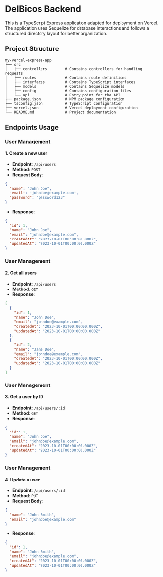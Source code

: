 # DelBicos Backend

This is a TypeScript Express application adapted for deployment on Vercel. The application uses Sequelize for database interactions and follows a structured directory layout for better organization.

## Project Structure

```
my-vercel-express-app
├── src
│   ├── controllers        # Contains controllers for handling requests
│   ├── routes             # Contains route definitions
│   ├── interfaces         # Contains TypeScript interfaces
│   ├── models             # Contains Sequelize models
│   ├── config             # Contains configuration files
│   └── api                # Entry point for the API
├── package.json           # NPM package configuration
├── tsconfig.json          # TypeScript configuration
├── vercel.json            # Vercel deployment configuration
└── README.md              # Project documentation
```

## Endpoints Usage

### User Management

#### 1. Create a new user

- **Endpoint**: `/api/users`
- **Method**: `POST`
- **Request Body**:

```json
{
  "name": "John Doe",
  "email": "johndoe@example.com",
  "password": "password123"
}
```

- **Response**:

```json
{
  "id": 1,
  "name": "John Doe",
  "email": "johndoe@example.com",
  "createdAt": "2023-10-01T00:00:00.000Z",
  "updatedAt": "2023-10-01T00:00:00.000Z"
}
```

### User Management

#### 2. Get all users

- **Endpoint**: `/api/users`
- **Method**: `GET`
- **Response**:

```json
[
  {
    "id": 1,
    "name": "John Doe",
    "email": "johndoe@example.com",
    "createdAt": "2023-10-01T00:00:00.000Z",
    "updatedAt": "2023-10-01T00:00:00.000Z"
  },
  {
    "id": 2,
    "name": "Jane Doe",
    "email": "johndoe@example.com",
    "createdAt": "2023-10-01T00:00:00.000Z",
    "updatedAt": "2023-10-01T00:00:00.000Z"
  }
]
```

### User Management

#### 3. Get a user by ID

- **Endpoint**: `/api/users/:id`
- **Method**: `GET`
- **Response**:

```json
{
  "id": 1,
  "name": "John Doe",
  "email": "johndoe@example.com",
  "createdAt": "2023-10-01T00:00:00.000Z",
  "updatedAt": "2023-10-01T00:00:00.000Z"
}
```

### User Management

#### 4. Update a user

- **Endpoint**: `/api/users/:id`
- **Method**: `PUT`
- **Request Body**:

```json
{
  "name": "John Smith",
  "email": "johndoe@example.com"
}
```

- **Response**:

```json
{
  "id": 1,
  "name": "John Smith",
  "email": "johndoe@example.com",
  "createdAt": "2023-10-01T00:00:00.000Z",
  "updatedAt": "2023-10-01T00:00:00.000Z"
}
```
